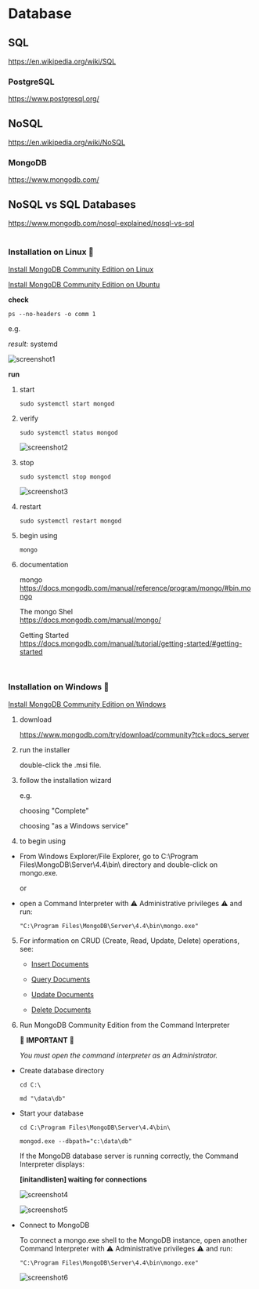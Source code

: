 # Database

## SQL

https://en.wikipedia.org/wiki/SQL  

### PostgreSQL

https://www.postgresql.org/  

## NoSQL

https://en.wikipedia.org/wiki/NoSQL  

### MongoDB

https://www.mongodb.com/  

## NoSQL vs SQL Databases

https://www.mongodb.com/nosql-explained/nosql-vs-sql  
<br>

### Installation on Linux :penguin:

[Install MongoDB Community Edition on Linux](https://docs.mongodb.com/manual/administration/install-on-linux/)  

[Install MongoDB Community Edition on Ubuntu](https://docs.mongodb.com/manual/tutorial/install-mongodb-on-ubuntu/)  

**check**

```
ps --no-headers -o comm 1
```

e.g.  

_result:_ systemd

![screenshot1](./readme/screenshot1.png)

**run**

1. start

    ```
    sudo systemctl start mongod
    ```

2. verify

    ```
    sudo systemctl status mongod
    ```

    ![screenshot2](./readme/screenshot2.png)

3. stop  

    ```
    sudo systemctl stop mongod
    ```

    ![screenshot3](./readme/screenshot3.png)

4. restart  

    ```
    sudo systemctl restart mongod
    ```

5. begin using  

    ```
    mongo
    ```

6. documentation  

    mongo  
    https://docs.mongodb.com/manual/reference/program/mongo/#bin.mongo  

    The mongo Shel  
    https://docs.mongodb.com/manual/mongo/  

    Getting Started  
    https://docs.mongodb.com/manual/tutorial/getting-started/#getting-started  
<br>

### Installation on Windows :rainbow:

[Install MongoDB Community Edition on Windows](https://docs.mongodb.com/manual/tutorial/install-mongodb-on-windows/)  

1. download 

    https://www.mongodb.com/try/download/community?tck=docs_server  

2. run the installer

    double-click the .msi file.  

3. follow the installation wizard

    e.g.

    choosing "Complete"

    choosing "as a Windows service"

4. to begin using

- From Windows Explorer/File Explorer, go to C:\Program Files\MongoDB\Server\4.4\bin\ directory and double-click on mongo.exe.  

    or  

-  open a Command Interpreter with :warning: Administrative privileges :warning: and run:

    ```
    "C:\Program Files\MongoDB\Server\4.4\bin\mongo.exe"
    ```

5. For information on CRUD (Create, Read, Update, Delete) operations, see:

    * [Insert Documents](https://docs.mongodb.com/manual/tutorial/insert-documents/)  

    * [Query Documents](https://docs.mongodb.com/manual/tutorial/query-documents/)  

    * [Update Documents](https://docs.mongodb.com/manual/tutorial/update-documents/)  

    * [Delete Documents](https://docs.mongodb.com/manual/tutorial/remove-documents/)  

6. Run MongoDB Community Edition from the Command Interpreter  

    :rotating_light:  **IMPORTANT**  :rotating_light:

    _You must open the command interpreter as an Administrator._

* Create database directory

    ```
    cd C:\
    ```

    ```
    md "\data\db"
    ```
    
* Start your database

    ```
    cd C:\Program Files\MongoDB\Server\4.4\bin\
    ```

    ```
    mongod.exe --dbpath="c:\data\db"
    ```

    If the MongoDB database server is running correctly, the Command Interpreter displays:  

    **[initandlisten] waiting for connections**  

    ![screenshot4](./readme/screenshot4.png)

    ![screenshot5](./readme/screenshot5.png)

* Connect to MongoDB

    To connect a mongo.exe shell to the MongoDB instance, open another Command Interpreter with :warning: Administrative privileges :warning: and run:

    ````
    "C:\Program Files\MongoDB\Server\4.4\bin\mongo.exe"
    ````

    ![screenshot6](./readme/screenshot6.png)